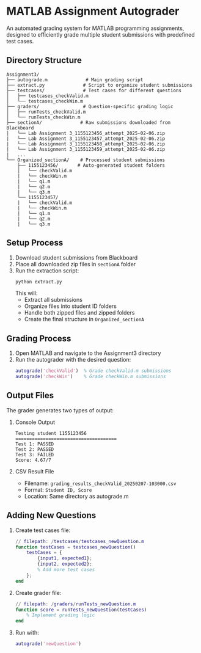 # MATLAB Assignment Autograder

An automated grading system for MATLAB programming assignments, designed to efficiently grade multiple student submissions with predefined test cases.

## Directory Structure

```plaintext
Assignment3/
├── autograde.m              # Main grading script
├── extract.py              # Script to organize student submissions
├── testcases/              # Test cases for different questions
│   ├── testcases_checkValid.m
│   └── testcases_checkWin.m
├── graders/                # Question-specific grading logic
│   ├── runTests_checkValid.m
│   └── runTests_checkWin.m
├── sectionA/              # Raw submissions downloaded from Blackboard
│   └── Lab Assignment 3_1155123456_attempt_2025-02-06.zip
|   └── Lab Assignment 3_1155123457_attempt_2025-02-06.zip
|   └── Lab Assignment 3_1155123458_attempt_2025-02-06.zip
|   └── Lab Assignment 3_1155123459_attempt_2025-02-06.zip
|   ...
└── Organized_sectionA/    # Processed student submissions
    ├── 1155123456/       # Auto-generated student folders
    │   └── checkValid.m
    |   └── checkWin.m
    |   └── q1.m
    |   └── q2.m
    |   └── q3.m
    └── 1155123457/
    |   └── checkValid.m
    |   └── checkWin.m
    |   └── q1.m
    |   └── q2.m
    |   └── q3.m
```

## Setup Process

1. Download student submissions from Blackboard
2. Place all downloaded zip files in `sectionA` folder
3. Run the extraction script:
   ```python
   python extract.py
   ```
   This will:
   - Extract all submissions
   - Organize files into student ID folders
   - Handle both zipped files and zipped folders
   - Create the final structure in `Organized_sectionA`

## Grading Process

1. Open MATLAB and navigate to the Assignment3 directory
2. Run the autograder with the desired question:
   ```matlab
   autograde('checkValid')  % Grade checkValid.m submissions
   autograde('checkWin')    % Grade checkWin.m submissions
   ```

## Output Files

The grader generates two types of output:

1. Console Output
   ```plaintext
   Testing student 1155123456
   =====================================
   Test 1: PASSED
   Test 2: PASSED
   Test 3: FAILED 
   Score: 4.67/7
   ```

2. CSV Result File
   - Filename: `grading_results_checkValid_20250207-103000.csv`
   - Format: `Student ID, Score`
   - Location: Same directory as autograde.m

## Adding New Questions

1. Create test cases file:
   ```matlab
   // filepath: /testcases/testcases_newQuestion.m
   function testCases = testcases_newQuestion()
       testCases = {
           {input1, expected1};
           {input2, expected2};
           % Add more test cases
       };
   end
   ```

2. Create grader file:
   ```matlab
   // filepath: /graders/runTests_newQuestion.m
   function score = runTests_newQuestion(testCases)
       % Implement grading logic
   end
   ```

3. Run with:
   ```matlab
   autograde('newQuestion')
   ```

